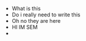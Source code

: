 - What is this
- Do i really need to write this
- Oh no they are here
- HI IM SEM
- 

<!---
semisgone/semisgone is a ✨ special ✨ repository because
--->
